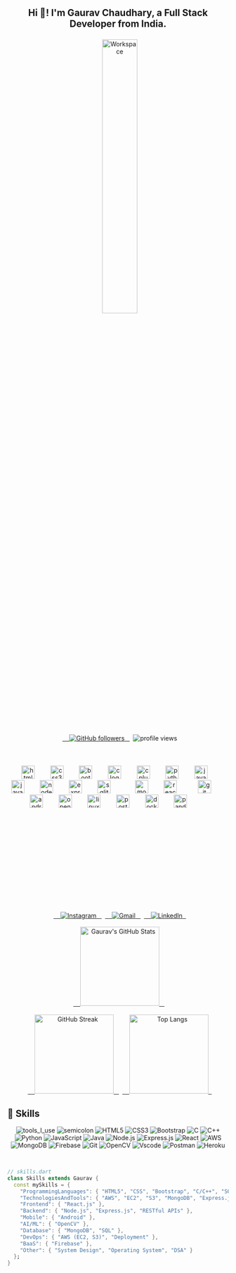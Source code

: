 <h2 align="center">Hi 👋! I'm Gaurav Chaudhary, a Full Stack Developer from India.</h2> 

 ### 

 <div align="center"> 
   <img src="https://github.com/SP-XD/SP-XD/blob/main/images/dev-working_rounded.gif?raw=true" alt="Workspace" width="40%" /> 
 </div> 

 ### 

 <div align="center" style="margin-bottom: 20px;"> 
   <a href="https://github.com/rider315"> 
     <img src="https://img.shields.io/github/followers/rider315?label=Follow&style=social" alt="GitHub followers" /> 
   </a> 
   <img src="https://komarev.com/ghpvc/?username=rider315&label=Profile+Views&color=0e75b6&style=flat" alt="profile views" /> 
 </div> 
 <br> 
 <br> 

 <div align="center" style="margin-bottom: 200px;"> 
     <img src="https://cdn.jsdelivr.net/gh/devicons/devicon/icons/html5/html5-original.svg" height="30" alt="html5 logo" /> 
   <img width="12" /> 
   <img src="https://cdn.jsdelivr.net/gh/devicons/devicon/icons/css3/css3-original.svg" height="30" alt="css3 logo" /> 
   <img width="12" /> 
   <img src="https://cdn.jsdelivr.net/gh/devicons/devicon/icons/bootstrap/bootstrap-original.svg" height="30" alt="bootstrap logo" /> 
   <img width="12" /> 
   <img src="https://cdn.jsdelivr.net/gh/devicons/devicon/icons/c/c-original.svg" height="30" alt="c logo" /> 
   <img width="12" /> 
   <img src="https://cdn.jsdelivr.net/gh/devicons/devicon/icons/cplusplus/cplusplus-original.svg" height="30" alt="cplusplus logo" /> 
   <img width="12" /> 
   <img src="https://cdn.jsdelivr.net/gh/devicons/devicon/icons/python/python-original.svg" height="30" alt="python logo" /> 
   <img width="12" /> 
   <img src="https://cdn.jsdelivr.net/gh/devicons/devicon/icons/javascript/javascript-original.svg" height="30" alt="javascript logo" /> 
   <img width="12" /> 
   <img src="https://cdn.jsdelivr.net/gh/devicons/devicon/icons/java/java-original.svg" height="30" alt="java logo" /> 
   <img width="12" /> 
   <img src="https://cdn.jsdelivr.net/gh/devicons/devicon/icons/nodejs/nodejs-original.svg" height="30" alt="nodejs logo" /> 
   <img width="12" /> 
   <img src="https://cdn.jsdelivr.net/gh/devicons/devicon/icons/express/express-original.svg" height="30" alt="express logo" /> 
   <img width="12" /> 
   <img src="https://cdn.jsdelivr.net/gh/devicons/devicon/icons/sqlite/sqlite-original.svg" height="30" alt="sqlite logo" /> 
    
     <img width="12" /> 
   <img src="https://cdn.jsdelivr.net/gh/devicons/devicon/icons/mongodb/mongodb-original.svg" height="30" alt="mongodb logo" /> 
   <img width="12" /> 
   <img src="https://cdn.jsdelivr.net/gh/devicons/devicon/icons/react/react-original.svg" height="30" alt="react logo" /> 
   <img width="12" /> 
    
   <img src="https://cdn.jsdelivr.net/gh/devicons/devicon/icons/git/git-original.svg" height="30" alt="git logo" /> 
   <img width="12" /> 
   <img src="https://cdn.jsdelivr.net/gh/devicons/devicon/icons/android/android-original.svg" height="30" alt="android logo" /> 
   <img width="12" /> 
   <img src="https://cdn.jsdelivr.net/gh/devicons/devicon/icons/opencv/opencv-original.svg" height="30" alt="opencv logo" /> 
   <img width="12" /> 
   <img src="https://cdn.jsdelivr.net/gh/devicons/devicon/icons/linux/linux-original.svg" height="30" alt="linux logo" /> 
   <img width="12" /> 
   <img src="https://cdn.jsdelivr.net/gh/devicons/devicon/icons/postman/postman-original.svg" height="30" alt="postman logo" /> 
   <img width="12" /> 
   <img src="https://cdn.jsdelivr.net/gh/devicons/devicon/icons/docker/docker-original.svg" height="30" alt="docker logo" /> 
   <img width="12" /> 
   <img src="https://cdn.jsdelivr.net/gh/devicons/devicon/icons/pandas/pandas-original.svg" height="30" alt="pandas logo" /> 
   <img width="12" /> 
    
   
 </div> 
 <br> 
 <br> 

 <div align="center"> 
   <a href="https://www.instagram.com/___mr._gaurav__1/?hl=en"> 
     <img src="https://img.shields.io/badge/Instagram--E4405F?style=social&logo=instagram" alt="Instagram" /> 
   </a> 
   <a href="mailto:gaurav.chaudhary.865022@gmail.com"> 
     <img src="https://img.shields.io/badge/Gmail--D14836?style=social&logo=gmail" alt="Gmail" /> 
   </a> 
   <a href="https://www.linkedin.com/in/gaurav-chaudhary-03900120b/"> 
     <img src="https://img.shields.io/badge/LinkedIn--0077B5?style=social&logo=linkedin" alt="LinkedIn" /> 
   </a> 
 </div> 
 <br> 

 <div align="center"> 
   <a href="https://github.com/rider315"> 
     <img height="180em" src="https://github-readme-stats-eight-theta.vercel.app/api?username=rider315&show_icons=true&theme=radical&include_all_commits=true&count_private=true" alt="Gaurav's GitHub Stats" /> 
   </a> 
   <br> 
   <br> 
   <a href="https://github.com/rider315"> 
     <img height="180em" src="https://github-readme-streak-stats.herokuapp.com/?user=rider315&theme=dark&date_format=M%20j%5B%2C%20Y%5D" alt="GitHub Streak" /> 
   </a> 
   <a href="https://github.com/rider315"> 
     <img height="180em" src="https://github-readme-stats-eight-theta.vercel.app/api/top-langs/?username=rider315&layout=compact&langs_count=8&theme=tokyonight" alt="Top Langs" /> 
   </a> 
 </div> 

 ### 

 ## 💼 Skills 

 <div align="center"> 

 ![tools_I_use](https://img.shields.io/badge/-%F0%9F%9A%80%20Tools%20I%20use-orange) 
 ![semicolon](https://img.shields.io/badge/-%3A-orange) 
 ![HTML5](https://img.shields.io/badge/HTML5-E34F26?style=flat&logo=html5&logoColor=white) 
 ![CSS3](https://img.shields.io/badge/CSS3-1572B6?style=flat&logo=css3&logoColor=white) 
 ![Bootstrap](https://img.shields.io/badge/Bootstrap-7952B3?style=flat&logo=bootstrap&logoColor=white) 
 ![C](https://img.shields.io/badge/C-00599C?style=flat&logo=c&logoColor=white) 
 ![C++](https://img.shields.io/badge/C%2B%2B-00599C?style=flat&logo=c%2B%2B&logoColor=white) 
 ![Python](https://img.shields.io/badge/Python-FFD43B?style=flat&logo=python&logoColor=darkgreen) 
 ![JavaScript](https://img.shields.io/badge/JavaScript-323330?style=flat&logo=javascript&logoColor=F7DF1E) 
 ![Java](https://img.shields.io/badge/Java-ED8B00?style=flat&logo=java&logoColor=white) 
 ![Node.js](https://img.shields.io/badge/Node.js-339933?style=flat&logo=node.js&logoColor=white) 
 ![Express.js](https://img.shields.io/badge/Express.js-000000?style=flat&logo=express&logoColor=white) 
 ![React](https://img.shields.io/badge/React-20232A?style=flat&logo=react&logoColor=61DAFB) 
 ![AWS](https://img.shields.io/badge/Amazon_AWS-232F3E?style=flat&logo=amazon-aws&logoColor=white) 
 ![MongoDB](https://img.shields.io/badge/MongoDB-4EA94B?style=flat&logo=mongodb&logoColor=white) 
 ![Firebase](https://img.shields.io/badge/Firebase-FFCA28?style=flat&logo=firebase&logoColor=black) 
 ![Git](https://img.shields.io/badge/Git-F05032?style=flat&logo=git&logoColor=white) 
 ![OpenCV](https://img.shields.io/badge/OpenCV-5C3EE8?style=flat&logo=opencv&logoColor=white) 
 ![Vscode](https://img.shields.io/badge/Visual_Studio_Code-0078D4?style=flat&logo=visual%20studio%20code&logoColor=white) 
 ![Postman](https://img.shields.io/badge/Postman-FF6C37?style=flat&logo=postman&logoColor=white) 
 ![Heroku](https://img.shields.io/badge/Heroku-430098?style=flat&logo=heroku&logoColor=white) 

 </div> 

 <br> 

 ```dart 
 // skills.dart 
 class Skills extends Gaurav { 
   const mySkills = { 
     "ProgrammingLanguages": { "HTML5", "CSS", "Bootstrap", "C/C++", "SQL", "Python", "JavaScript", "Java", "Node.js", "Express" }, 
     "TechnologiesAndTools": { "AWS", "EC2", "S3", "MongoDB", "Express.js", "React.js", "Node.js", "RESTful APIs", "Android Development", "DBMS", "Power BI", "Git", "Postman", "Deployment", "OpenCV", "System Design", "Operating System", "Trading(Financial Markets)" }, 
     "Frontend": { "React.js" }, 
     "Backend": { "Node.js", "Express.js", "RESTful APIs" }, 
     "Mobile": { "Android" }, 
     "AI/ML": { "OpenCV" }, 
     "Database": { "MongoDB", "SQL" }, 
     "DevOps": { "AWS (EC2, S3)", "Deployment" }, 
     "BaaS": { "Firebase" }, 
     "Other": { "System Design", "Operating System", "DSA" } 
   }; 
 }
